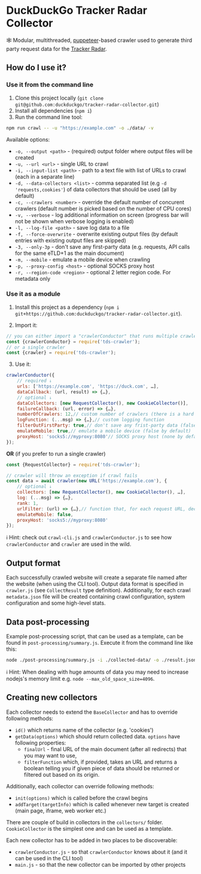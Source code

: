 # DuckDuckGo Tracker Radar Collector
🕸 Modular, multithreaded, [puppeteer](https://github.com/GoogleChrome/puppeteer)-based crawler used to generate third party request data for the [Tracker Radar](https://github.com/duckduckgo/tracker-radar).

## How do I use it?

### Use it from the command line

1. Clone this project locally (`git clone git@github.com:duckduckgo/tracker-radar-collector.git`)
2. Install all dependencies (`npm i`)
3. Run the command line tool:

```sh
npm run crawl -- -u "https://example.com" -o ./data/ -v
```

Available options:

- `-o, --output <path>` - (required) output folder where output files will be created
- `-u, --url <url>` - single URL to crawl
- `-i, --input-list <path>` - path to a text file with list of URLs to crawl (each in a separate line)
- `-d, --data-collectors <list>` - comma separated list (e.g `-d 'requests,cookies'`) of data collectors that should be used (all by default)
- `-c, --crawlers <number>` - override the default number of concurent crawlers (default number is picked based on the number of CPU cores)
- `-v, --verbose` - log additional information on screen (progress bar will not be shown when verbose logging is enabled)
- `-l, --log-file <path>` - save log data to a file
- `-f, --force-overwrite` - overwrite existing output files (by default entries with existing output files are skipped)
- `-3, --only-3p` - don't save any first-party data (e.g. requests, API calls for the same eTLD+1 as the main document)
- `-m, --mobile` - emulate a mobile device when crawling
- `-p, --proxy-config <host>` - optional SOCKS proxy host
- `-r, --region-code <region>` - optional 2 letter region code. For metadata only

### Use it as a module

1. Install this project as a dependency (`npm i git+https://github.com:duckduckgo/tracker-radar-collector.git`).

2. Import it:

```js
// you can either import a "crawlerConductor" that runs multiple crawlers for you
const {crawlerConductor} = require('tds-crawler');
// or a single crawler
const {crawler} = require('tds-crawler');
```

3. Use it:

```js
crawlerConductor({
    // required ↓
    urls: ['https://example.com', 'https://duck.com', …],
    dataCallback: (url, result) => {…},
    // optional ↓
    dataCollectors: [new RequestCollector(), new CookieCollector()],
    failureCallback: (url, error) => {…},
    numberOfCrawlers: 12,// custom number of crawlers (there is a hard limit of 38 though)
    logFunction: (...msg) => {…},// custom logging function
    filterOutFirstParty: true,// don't save any frist-party data (false by default)
    emulateMobile: true,// emulate a mobile device (false by default)
    proxyHost: 'socks5://myproxy:8080'// SOCKS proxy host (none by default)
});
```

**OR** (if you prefer to run a single crawler)

```js
const {RequestCollector} = require('tds-crawler');

// crawler will throw an exception if crawl fails
const data = await crawler(new URL('https://example.com'), {
    // optional ↓
    collectors: [new RequestCollector(), new CookieCollector(), …],
    log: (...msg) => {…},
    rank: 1,
    urlFilter: (url) => {…},// function that, for each request URL, decides if its data should be stored or not
    emulateMobile: false,
    proxyHost: 'socks5://myproxy:8080'
});
```

ℹ️ Hint: check out `crawl-cli.js` and `crawlerConductor.js` to see how `crawlerConductor` and `crawler` are used in the wild.

## Output format

Each successfully crawled website will create a separate file named after the website (when using the CLI tool). Output data format is specified in `crawler.js` (see `CollectResult` type definition).
Additionally, for each crawl `metadata.json` file will be created containing crawl configuration, system configuration and some high-level stats. 

## Data post-processing

Example post-processing script, that can be used as a template, can be found in `post-processing/summary.js`. Execute it from the command line like this:

```sh
node ./post-processing/summary.js -i ./collected-data/ -o ./result.json
```

ℹ️ Hint: When dealing with huge amounts of data you may need to increase nodejs's memory limit e.g. `node --max_old_space_size=4096`.

## Creating new collectors

Each collector needs to extend the `BaseCollector` and has to override following methods:

- `id()` which returns name of the collector (e.g. 'cookies')
- `getData(options)` which should return collected data. `options` have following properties:
    - `finalUrl` - final URL of the main document (after all redirects) that you may want to use,
    - `filterFunction` which, if provided, takes an URL and returns a boolean telling you if given piece of data should be returned or filtered out based on its origin.

Additionally, each collector can override following methods:

- `init(options)` which is called before the crawl begins
- `addTarget(targetInfo)` which is called whenever new target is created (main page, iframe, web worker etc.)

There are couple of build in collectors in the `collectors/` folder. `CookieCollector` is the simplest one and can be used as a template.

Each new collector has to be added in two places to be discoverable:
- `crawlerConductor.js` - so that `crawlerConductor` knows about it (and it can be used in the CLI tool)
- `main.js` - so that the new collector can be imported by other projects
